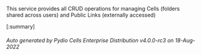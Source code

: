 






This service provides all CRUD operations for managing Cells (folders shared across users) and Public Links (externally accessed)

[:summary]

###### Auto generated by Pydio Cells Enterprise Distribution v4.0.0-rc3 on 18-Aug-2022
